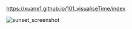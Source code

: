 https://xuanx1.github.io/101_visualiseTime/index

![sunset_screenshot](https://github.com/user-attachments/assets/ebdef451-a2a2-49d4-bc1f-94864a676aea)
